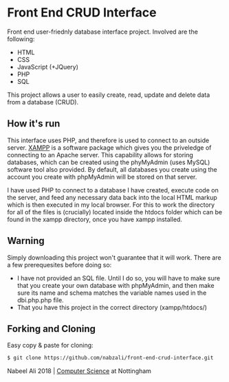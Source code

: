 # Front End CRUD Interface

Front end user-friednly database interface project. Involved are the following:
- HTML
- CSS
- JavaScript (+JQuery)
- PHP
- SQL

This project allows a user to easily create, read, update and delete data from a database (CRUD).

How it's run
--
This interface uses PHP, and therefore is used to connect to an outside server. [XAMPP](https://www.apachefriends.org/index.html) is a software package which gives you the priveledge of connecting to an Apache server. This capability allows for storing databases, which can be created using the phyMyAdmin (uses MySQL) software tool also provided. By default, all databases you create using the account you create with phpMyAdmin will be stored on that server. 

I have used PHP to connect to a database I have created, execute code on the server, and feed any necessary data back into the local HTML markup which is then executed in my local browser. For this to work the directory for all of the files is (crucially) located inside the htdocs folder which can be found in the xampp directory, once you have xampp installed.

Warning
--
Simply downloading this project won't guarantee that it will work. There are a few prerequesites before doing so:
- I have not provided an SQL file. Until I do so, you will have to make sure that you create your own database with phpMyAdmin, and then make sure its name and schema matches the variable names used in the dbi.php.php file.
- That you have this project in the correct directory (xampp/htdocs/)

Forking and Cloning
--
Easy copy & paste for cloning:
```bash
$ git clone https://github.com/nabzali/front-end-crud-interface.git
```
Nabeel Ali 2018 | [Computer Science](https://www.nottingham.ac.uk/computerscience/) at Nottingham
